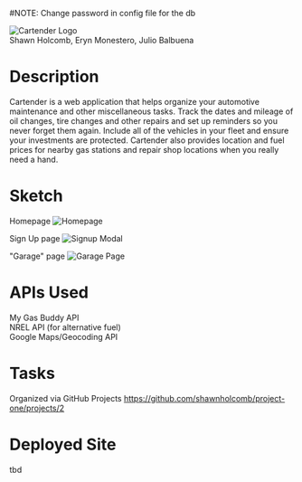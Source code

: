 #NOTE: Change password in config file for the db

![Cartender Logo](http://i68.tinypic.com/33jpx92.jpg)<br/>
Shawn Holcomb, Eryn Monestero, Julio Balbuena

# Description
Cartender is a web application that helps organize your automotive maintenance and other miscellaneous tasks.  Track the dates and mileage of oil changes, tire changes and other repairs and set up reminders so you never forget them again.  Include all of the vehicles in your fleet and ensure your investments are protected.  Cartender also provides location and fuel prices for nearby gas stations and repair shop locations when you really need a hand.

# Sketch
Homepage
![Homepage](http://i67.tinypic.com/29nvxpt.jpg)

Sign Up page
![Signup Modal](http://i63.tinypic.com/wi2hk9.jpg)

"Garage" page
![Garage Page](http://i64.tinypic.com/2afz9j8.jpg)

# APIs Used
My Gas Buddy API<br>
NREL API (for alternative fuel)<br>
Google Maps/Geocoding API

# Tasks
Organized via GitHub Projects https://github.com/shawnholcomb/project-one/projects/2

# Deployed Site
tbd
